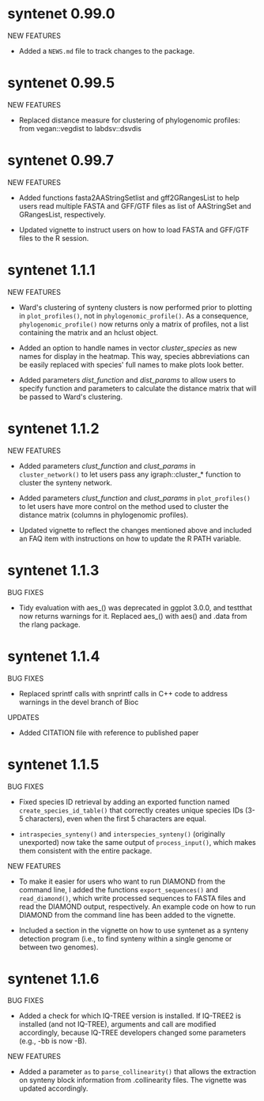 # syntenet 0.99.0

NEW FEATURES

* Added a `NEWS.md` file to track changes to the package.

# syntenet 0.99.5

NEW FEATURES

* Replaced distance measure for clustering of phylogenomic profiles: from
vegan::vegdist to labdsv::dsvdis 

# syntenet 0.99.7

NEW FEATURES

* Added functions fasta2AAStringSetlist and gff2GRangesList to help users
read multiple FASTA and GFF/GTF files as list of AAStringSet and
GRangesList, respectively.

* Updated vignette to instruct users on how to load FASTA and GFF/GTF files
to the R session.

# syntenet 1.1.1

NEW FEATURES

* Ward's clustering of synteny clusters is now performed prior to plotting
in `plot_profiles()`, not in `phylogenomic_profile()`. As a consequence,
`phylogenomic_profile()` now returns only a matrix of profiles, not a list
containing the matrix and an hclust object.

* Added an option to handle names in vector *cluster_species* as new
names for display in the heatmap. This way, species abbreviations can be
easily replaced with species' full names to make plots look better.

* Added parameters *dist_function* and *dist_params* to allow users to specify
function and parameters to calculate the distance matrix that will be passed
to Ward's clustering.

# syntenet 1.1.2

NEW FEATURES

* Added parameters *clust_function* and *clust_params* in `cluster_network()`
to let users pass any igraph::cluster_* function to cluster the synteny network.

* Added parameters *clust_function* and *clust_params* in `plot_profiles()` to
let users have more control on the method used to cluster the distance matrix
(columns in phylogenomic profiles).

* Updated vignette to reflect the changes mentioned above and included an FAQ
item with instructions on how to update the R PATH variable.

# syntenet 1.1.3

BUG FIXES

* Tidy evaluation with aes_() was deprecated in ggplot 3.0.0, and
testthat now returns warnings for it. Replaced aes_() with aes() and .data
from the rlang package.

# syntenet 1.1.4

BUG FIXES

* Replaced sprintf calls with snprintf calls in C++ code to address warnings
in the devel branch of Bioc


UPDATES

* Added CITATION file with reference to published paper

# syntenet 1.1.5

BUG FIXES

* Fixed species ID retrieval by adding an exported function
named `create_species_id_table()` that correctly creates unique species 
IDs (3-5 characters), even when the first 5 characters are equal.

* `intraspecies_synteny()` and `interspecies_synteny()` (originally unexported) 
now take the same output of `process_input()`, which makes them consistent
with the entire package. 


NEW FEATURES

* To make it easier for users who want to run DIAMOND from the command line,
I added the functions `export_sequences()` and `read_diamond()`, which
write processed sequences to FASTA files and read the DIAMOND output, 
respectively. An example code on how to run DIAMOND from the command line
has been added to the vignette.

* Included a section in the vignette on how to use syntenet as a synteny
detection program (i.e., to find synteny within a single genome or between
two genomes).

# syntenet 1.1.6

BUG FIXES

* Added a check for which IQ-TREE version is installed. If IQ-TREE2 is 
installed (and not IQ-TREE), arguments and call are modified accordingly,
because IQ-TREE developers changed some parameters (e.g., -bb is now -B).

NEW FEATURES

* Added a parameter `as` to `parse_collinearity()` that allows the extraction
on synteny block information from .collinearity files. The vignette was 
updated accordingly.

